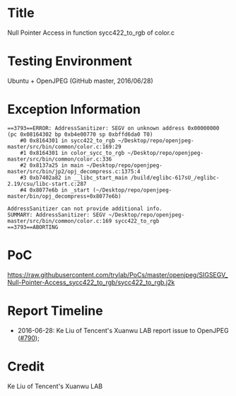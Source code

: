 # Title
Null Pointer Access in function sycc422_to_rgb of color.c

# Testing Environment
Ubuntu + OpenJPEG (GitHub master, 2016/06/28)

# Exception Information
```
==3793==ERROR: AddressSanitizer: SEGV on unknown address 0x00000000 (pc 0x08164302 bp 0xb4e00770 sp 0xbffd6da0 T0)
    #0 0x8164301 in sycc422_to_rgb ~/Desktop/repo/openjpeg-master/src/bin/common/color.c:169:29
    #1 0x8164301 in color_sycc_to_rgb ~/Desktop/repo/openjpeg-master/src/bin/common/color.c:336
    #2 0x8137a25 in main ~/Desktop/repo/openjpeg-master/src/bin/jp2/opj_decompress.c:1375:4
    #3 0xb7402a82 in __libc_start_main /build/eglibc-617sU_/eglibc-2.19/csu/libc-start.c:287
    #4 0x8077e6b in _start (~/Desktop/repo/openjpeg-master/bin/opj_decompress+0x8077e6b)

AddressSanitizer can not provide additional info.
SUMMARY: AddressSanitizer: SEGV ~/Desktop/repo/openjpeg-master/src/bin/common/color.c:169 sycc422_to_rgb
==3793==ABORTING
```

# PoC
https://raw.githubusercontent.com/trylab/PoCs/master/openjpeg/SIGSEGV_Null-Pointer-Access_sycc422_to_rgb/sycc422_to_rgb.j2k

# Report Timeline
+ 2016-06-28: Ke Liu of Tencent's Xuanwu LAB report issue to OpenJPEG ([#790](https://github.com/uclouvain/openjpeg/issues/790));

# Credit
Ke Liu of Tencent's Xuanwu LAB
